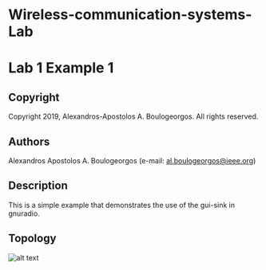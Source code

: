 # Wireless-communication-systems-Lab
# Lab 1 Example 1

## Copyright
Copyright 2019, Alexandros-Apostolos A. Boulogeorgos. All rights reserved.

## Authors
Alexandros Apostolos A. Boulogeorgos (e-mail: al.boulogeorgos@ieee.org)

## Description  
This is a simple example that demonstrates the use of the gui-sink in gnuradio. 

## Topology
![alt text](https://github.com/aboulogeorgos/Wireless-communication-systems-Lab/blob/master/Lab1/example1/example1.grc.png?raw=true)
